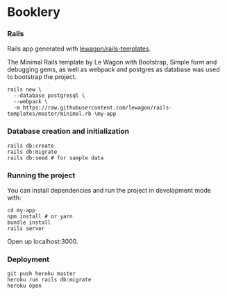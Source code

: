 # Booklery 

### Rails 

Rails app generated with [lewagon/rails-templates](https://github.com/lewagon/rails-templates).

The Minimal Rails template by Le Wagon with Bootstrap, Simple form and debugging gems, as well as webpack and postgres as database was used to bootstrap the project.

```
rails new \
  --database postgresql \
  --webpack \
  -m https://raw.githubusercontent.com/lewagon/rails-templates/master/minimal.rb \my-app
```

### Database creation and initialization

```
rails db:create
rails db:migrate
rails db:seed # for sample data
```

### Running the project
You can install dependencies and run the project in development mode with:

```
cd my-app
npm install # or yarn
bundle install
rails server
```
Open up localhost:3000.

### Deployment

```
git push heroku master
heroku run rails db:migrate
heroku open

```
